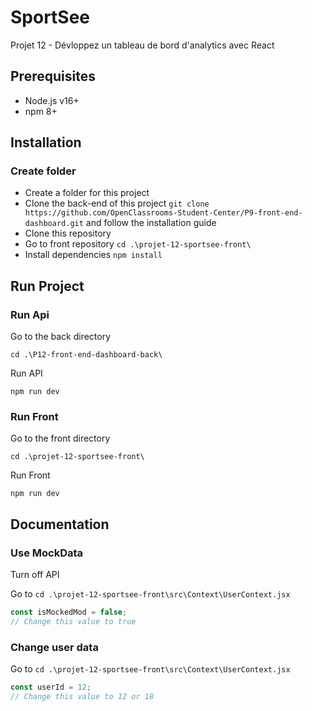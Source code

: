 # SportSee

Projet 12 - Dévloppez un tableau de bord d'analytics avec React

## Prerequisites

- Node.js v16+
- npm 8+

## Installation

### Create folder

- Create a folder for this project
- Clone the back-end of this project `git clone https://github.com/OpenClassrooms-Student-Center/P9-front-end-dashboard.git` and follow the installation guide
- Clone this repository
- Go to front repository `cd .\projet-12-sportsee-front\`
- Install dependencies `npm install`

## Run Project

### Run Api

Go to the back directory

```
cd .\P12-front-end-dashboard-back\
```

Run API

```
npm run dev
```

### Run Front

Go to the front directory

```
cd .\projet-12-sportsee-front\
```

Run Front

```
npm run dev
```

## Documentation

### Use MockData

Turn off API

Go to `cd .\projet-12-sportsee-front\src\Context\UserContext.jsx`

```javascript
const isMockedMod = false;
// Change this value to true
```

### Change user data

Go to `cd .\projet-12-sportsee-front\src\Context\UserContext.jsx`

```javascript
const userId = 12;
// Change this value to 12 or 18
```
